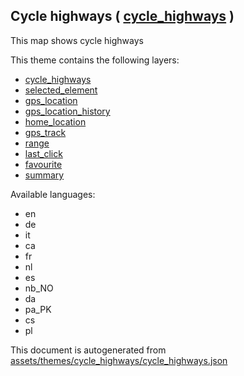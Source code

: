 [//]: # (WARNING: this file is automatically generated. Please find the sources at the bottom and edit those sources)

 Cycle highways ( [cycle_highways](https://mapcomplete.org/cycle_highways) ) 
-----------------------------------------------------------------------------



This map shows cycle highways

This theme contains the following layers:



  - [cycle_highways](../Layers/cycle_highways.md)
  - [selected_element](../Layers/selected_element.md)
  - [gps_location](../Layers/gps_location.md)
  - [gps_location_history](../Layers/gps_location_history.md)
  - [home_location](../Layers/home_location.md)
  - [gps_track](../Layers/gps_track.md)
  - [range](../Layers/range.md)
  - [last_click](../Layers/last_click.md)
  - [favourite](../Layers/favourite.md)
  - [summary](../Layers/summary.md)


Available languages:



  - en
  - de
  - it
  - ca
  - fr
  - nl
  - es
  - nb_NO
  - da
  - pa_PK
  - cs
  - pl
 

This document is autogenerated from [assets/themes/cycle_highways/cycle_highways.json](https://github.com/pietervdvn/MapComplete/blob/develop/assets/themes/cycle_highways/cycle_highways.json)
